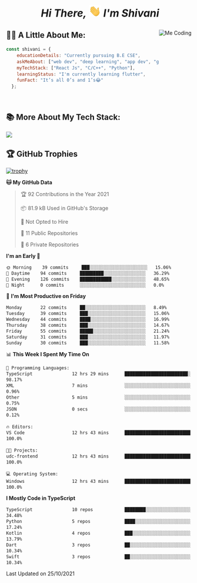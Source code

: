 # <p align="center">️ _Hi There, <img src="https://raw.githubusercontent.com/SanjayDevTech/SanjayDevTech/master/assets/wave.gif" alt="waving hand" width="33px"> I'm Shivani_</p>

<img align="right" alt="Me Coding" height="200" src="https://media.giphy.com/media/L1R1tvI9svkIWwpVYr/giphy.gif">

## 👩‍💻 **A Little About Me:**
```jsx
const shivani = {
    educationDetails: "Currently pursuing B.E CSE",
    askMeAbout: ["web dev", "deep learning", "app dev", "gardening"],
    myTechStack: ["React Js", "C/C++", "Python"],
    learningStatus: "I'm currently learning flutter",
    funFact: "It’s all 0’s and 1’s😂"
  };
```

<br/>

## 📚 **More About My Tech Stack:**

   <img align="center" src="https://github-readme-stats.vercel.app/api/top-langs/?username=shivu-srk&layout=compact&theme=vue-dark"/>
   <br/>
   
## 🏆 GitHub Trophies

[![trophy](https://github-profile-trophy.vercel.app/?username=shivu-srk&theme=nord&column=7)](https://github.com/ryo-ma/github-profile-trophy)

<!--START_SECTION:waka-->
**🐱 My GitHub Data** 

> 🏆 92 Contributions in the Year 2021
 > 
> 📦 81.9 kB Used in GitHub's Storage 
 > 
> 🚫 Not Opted to Hire
 > 
> 📜 11 Public Repositories 
 > 
> 🔑 6 Private Repositories  
 > 
**I'm an Early 🐤** 

```text
🌞 Morning    39 commits     ███░░░░░░░░░░░░░░░░░░░░░░   15.06% 
🌆 Daytime    94 commits     █████████░░░░░░░░░░░░░░░░   36.29% 
🌃 Evening    126 commits    ████████████░░░░░░░░░░░░░   48.65% 
🌙 Night      0 commits      ░░░░░░░░░░░░░░░░░░░░░░░░░   0.0%

```
📅 **I'm Most Productive on Friday** 

```text
Monday       22 commits     ██░░░░░░░░░░░░░░░░░░░░░░░   8.49% 
Tuesday      39 commits     ███░░░░░░░░░░░░░░░░░░░░░░   15.06% 
Wednesday    44 commits     ████░░░░░░░░░░░░░░░░░░░░░   16.99% 
Thursday     38 commits     ███░░░░░░░░░░░░░░░░░░░░░░   14.67% 
Friday       55 commits     █████░░░░░░░░░░░░░░░░░░░░   21.24% 
Saturday     31 commits     ███░░░░░░░░░░░░░░░░░░░░░░   11.97% 
Sunday       30 commits     ███░░░░░░░░░░░░░░░░░░░░░░   11.58%

```


📊 **This Week I Spent My Time On** 

```text
💬 Programming Languages: 
TypeScript               12 hrs 29 mins      ████████████████████████░   98.17% 
XML                      7 mins              ░░░░░░░░░░░░░░░░░░░░░░░░░   0.96% 
Other                    5 mins              ░░░░░░░░░░░░░░░░░░░░░░░░░   0.75% 
JSON                     0 secs              ░░░░░░░░░░░░░░░░░░░░░░░░░   0.12%

🔥 Editors: 
VS Code                  12 hrs 43 mins      █████████████████████████   100.0%

🐱‍💻 Projects: 
udc-frontend             12 hrs 43 mins      █████████████████████████   100.0%

💻 Operating System: 
Windows                  12 hrs 43 mins      █████████████████████████   100.0%

```

**I Mostly Code in TypeScript** 

```text
TypeScript               10 repos            ████████░░░░░░░░░░░░░░░░░   34.48% 
Python                   5 repos             ████░░░░░░░░░░░░░░░░░░░░░   17.24% 
Kotlin                   4 repos             ███░░░░░░░░░░░░░░░░░░░░░░   13.79% 
Dart                     3 repos             ██░░░░░░░░░░░░░░░░░░░░░░░   10.34% 
Swift                    3 repos             ██░░░░░░░░░░░░░░░░░░░░░░░   10.34%

```



 Last Updated on 25/10/2021
<!--END_SECTION:waka-->
